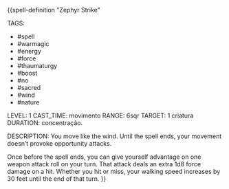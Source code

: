 {{spell-definition "Zephyr Strike"

TAGS:
- #spell
- #warmagic
- #energy
- #force
- #thaumaturgy
- #boost
- #no
- #sacred
- #wind
- #nature

LEVEL: 1
CAST_TIME: movimento
RANGE: 6sqr
TARGET: 1 criatura
DURATION: concentração.

DESCRIPTION:
You move like the wind. Until the spell ends, your movement doesn’t provoke opportunity attacks.

Once before the spell ends, you can give yourself advantage on one weapon attack roll on your turn. That attack deals an extra 1d8 force damage on a hit. Whether you hit or miss, your walking speed increases by 30 feet until the end of that turn.
}}

